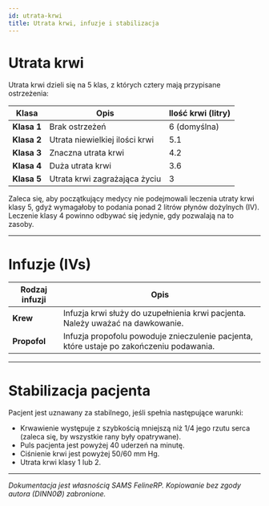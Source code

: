 ```yaml
---
id: utrata-krwi
title: Utrata krwi, infuzje i stabilizacja
---
```


# Utrata krwi

Utrata krwi dzieli się na 5 klas, z których cztery mają przypisane ostrzeżenia:

| Klasa    | Opis                     | Ilość krwi (litry) |
|----------|--------------------------|------------------------------|
| **Klasa 1** | Brak ostrzeżeń           | 6 (domyślna)                 |
| **Klasa 2** | Utrata niewielkiej ilości krwi | 5.1                          |
| **Klasa 3** | Znaczna utrata krwi       | 4.2                          |
| **Klasa 4** | Duża utrata krwi          | 3.6                          |
| **Klasa 5** | Utrata krwi zagrażająca życiu | 3                            |

Zaleca się, aby początkujący medycy nie podejmowali leczenia utraty krwi klasy 5, gdyż wymagałoby to podania ponad 2 litrów płynów dożylnych (IV). Leczenie klasy 4 powinno odbywać się jedynie, gdy pozwalają na to zasoby.

---

# Infuzje (IVs)

| Rodzaj infuzji | Opis                                                                                  |
|----------------|---------------------------------------------------------------------------------------|
| **Krew**       | Infuzja krwi służy do uzupełnienia krwi pacjenta. Należy uważać na dawkowanie.         |
| **Propofol**   | Infuzja propofolu powoduje znieczulenie pacjenta, które ustaje po zakończeniu podawania.|

---

# Stabilizacja pacjenta

Pacjent jest uznawany za stabilnego, jeśli spełnia następujące warunki:

- Krwawienie występuje z szybkością mniejszą niż 1/4 jego rzutu serca (zaleca się, by wszystkie rany były opatrywane).
- Puls pacjenta jest powyżej 40 uderzeń na minutę.
- Ciśnienie krwi jest powyżej 50/60 mm Hg.
- Utrata krwi klasy 1 lub 2.

---

*Dokumentacja jest własnością SAMS FelineRP. Kopiowanie bez zgody autora (DINN0Ø) zabronione.*
